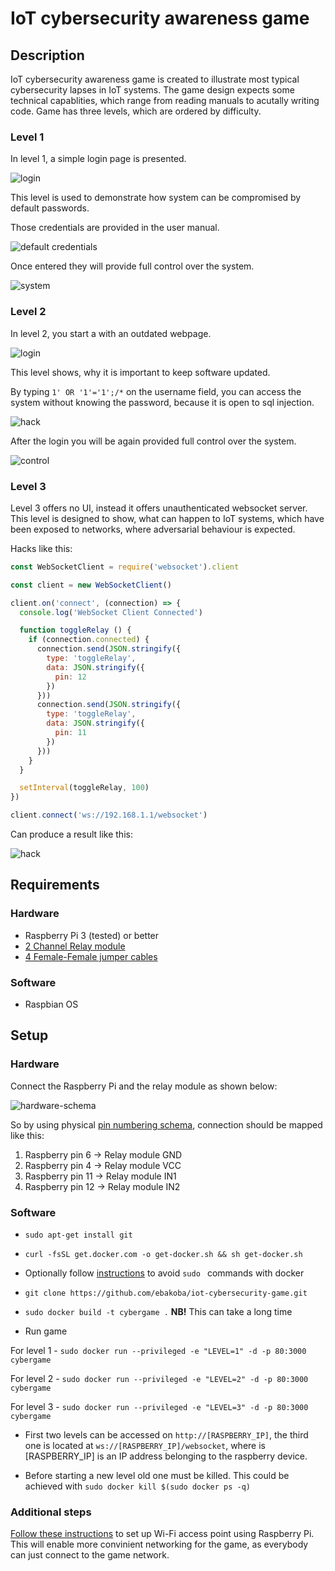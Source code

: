 # IoT cybersecurity awareness game

## Description

IoT cybersecurity awareness game is created to illustrate most typical cybersecurity lapses in IoT systems. The game design expects some technical capablities, which range from reading manuals to acutally writing code. Game has three levels, which are ordered by difficulty.

### Level 1

In level 1, a simple login page is presented.

![login](./images/login-level-1.png)

This level is used to demonstrate how system can be compromised by default passwords.

Those credentials are provided in the user manual.

![default credentials](./images/cred-level-1.png)

Once entered they will provide full control over the system.

![system](./images/control-level-1.gif)


### Level 2

In level 2, you start a with an outdated webpage.

![login](./images/login-level-2.gif)

This level shows, why it is important to keep software updated.

By typing ```1' OR '1'='1';/*``` on the username field, you can access the system without knowing the password, because it is open to sql injection.

![hack](./images/hack-login-level-2.png)

After the login you will be again provided full control over the system.

![control](./images/control-level-2.gif)

### Level 3

Level 3 offers no UI, instead it offers unauthenticated websocket server. This level is designed to show, what can happen to IoT systems, which have been exposed to networks, where adversarial behaviour is expected.

Hacks like this:
```javascript
const WebSocketClient = require('websocket').client

const client = new WebSocketClient()

client.on('connect', (connection) => {
  console.log('WebSocket Client Connected')

  function toggleRelay () {
    if (connection.connected) {
      connection.send(JSON.stringify({
        type: 'toggleRelay',
        data: JSON.stringify({
          pin: 12
        })
      }))
      connection.send(JSON.stringify({
        type: 'toggleRelay',
        data: JSON.stringify({
          pin: 11
        })
      }))
    }
  }

  setInterval(toggleRelay, 100)
})

client.connect('ws://192.168.1.1/websocket')
```

Can produce a result like this:

![hack](./images/hack-level-3.gif)

## Requirements

### Hardware

* Raspberry Pi 3 (tested) or better
* [2 Channel Relay module](https://www.ebay.com/itm/5V-1-2-4-6-8-Channel-Relay-Board-Module-Optocoupler-LED-for-Arduino-PiC-ARM-AVR/401237960337?hash=item5d6ba56691:m:mzkfWblEtqpHZfTceI9Bh9A:rk:1:pf:0)
* [4 Female-Female jumper cables](https://www.ebay.com/itm/40pcs-Dupont-Wire-Color-Jumper-Cable-2-54mm-1P-1P-Female-Female-For-Arduino/191674518846?epid=5003515415&hash=item2ca0b10d3e:g:X78AAOSwEeFVA-sE:rk:3:pf:0)

### Software

* Raspbian OS

## Setup

### Hardware

Connect the Raspberry Pi and the relay module as shown below:

![hardware-schema](./images/hardware-schema.png)

So by using physical [pin numbering schema](https://pinout.xyz/pinout/pin1_3v3_power), connection should be mapped like this:

1. Raspberry pin 6 -> Relay module GND
2. Raspberry pin 4 -> Relay module VCC
3. Raspberry pin 11 -> Relay module IN1
4. Raspberry pin 12 -> Relay module IN2

### Software

* ```sudo apt-get install git```
* ```curl -fsSL get.docker.com -o get-docker.sh && sh get-docker.sh```
* Optionally follow [instructions](https://medium.freecodecamp.org/the-easy-way-to-set-up-docker-on-a-raspberry-pi-7d24ced073ef) to avoid ```sudo ``` commands with docker
* ```git clone https://github.com/ebakoba/iot-cybersecurity-game.git```
* ```sudo docker build -t cybergame .``` **NB!** This can take a long time


* Run game

For level 1 - ```sudo docker run --privileged -e "LEVEL=1" -d -p 80:3000 cybergame```

For level 2 - ```sudo docker run --privileged -e "LEVEL=2" -d -p 80:3000 cybergame```

For level 3 - ```sudo docker run --privileged -e "LEVEL=3" -d -p 80:3000 cybergame```

* First two levels can be accessed on ```http://[RASPBERRY_IP]```, the third one is located at ```ws://[RASPBERRY_IP]/websocket```, where is [RASPBERRY_IP] is an IP address belonging to the raspberry device.

* Before starting a new level old one must be killed. This could be achieved with ```sudo docker kill $(sudo docker ps -q)```

### Additional steps

[Follow these instructions](https://maker.pro/raspberry-pi/projects/how-to-make-a-raspberry-pi-3-hotspot-and-build-a-stand-alone-network) to set up Wi-Fi access point using Raspberry Pi. This will enable more convinient networking for the game, as everybody can just connect to the game network.